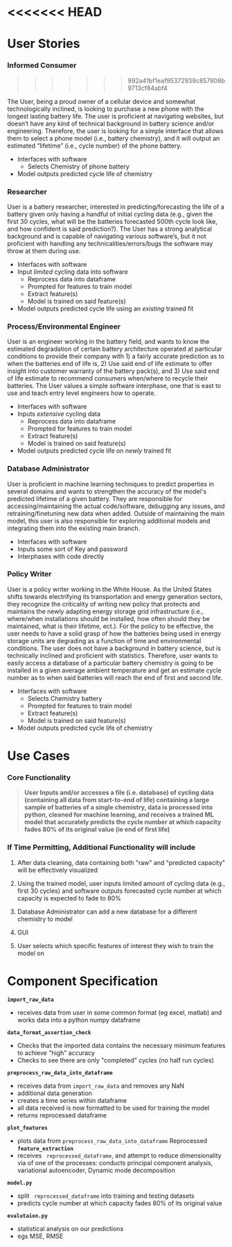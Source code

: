<<<<<<< HEAD
=======
# User Stories

### Informed Consumer
>>>>>>> 992a41bf1eaf95372939c857808b9713cf84abf4

The User, being a proud owner of a cellular device and somewhat technologically inclined, is looking to purchase a new phone with the longest lasting battery life. The user is proficient at navigating websites, but doesn’t have any kind of technical background in battery science and/or engineering. Therefore, the user is looking for a simple interface that allows them to select a phone model (i.e., battery chemistry), and it will output an estimated “lifetime” (i.e., cycle number) of the phone battery.

 - Interfaces with software
     - Selects Chemistry of phone battery
 - Model outputs predicted cycle life of chemistry

### Researcher

User is a battery researcher, interested in predicting/forecasting the life of a battery given only having a handful of initial cycling data (e.g., given the first 30 cycles, what will be the batteries forecasted 500th cycle look like, and how confident is said prediction?). The User has a strong analytical background and is capable of navigating various software’s, but it not proficient with handling any technicalities/errors/bugs the software may throw at them during use.

- Interfaces with software
 - Input *limited* cycling data into software
     - Reprocess data into dataframe
     - Prompted for features to train model
     - Extract feature(s) 
     - Model is trained on said feature(s)
 - Model outputs predicted cycle life using an *existing* trained fit

### Process/Environmental Engineer

User is an engineer working in the battery field, and wants to know the estimated degradation of certain battery architecture operated at particular conditions to provide their company with 1) a fairly accurate prediction as to when the batteries end of life is, 2) Use said end of life estimate to offer insight into customer warranty of the battery pack(s), and 3) Use said end of life estimate to recommend consumers when/where to recycle their batteries. The User values a simple software interphase, one that is east to use and teach entry level engineers how to operate.

- Interfaces with software
 - Inputs *extensive* cycling data
     - Reprocess data into dataframe
     - Prompted for features to train model
     - Extract feature(s) 
     - Model is trained on said feature(s)
 - Model outputs predicted cycle life on *newly* trained fit

### Database Administrator 

User is proficient in machine learning techniques to predict properties in several domains and wants to strengthen the accuracy of the model's predicted  lifetime of a given battery. They are responsible for accessing/maintaining the actual code/software, debugging any issues, and retraining/finetuning new data when added. Outside of maintaining the main model, this user is also responsible for exploring additional models and integrating them into the existing main branch.

 - Interfaces with software
 - Inputs some sort of Key and password
 - Interphases with code directly

### Policy Writer

User is a policy writer working in the White House. As the United States shifts towards electrifying its transportation and energy generation sectors, they recognize the criticality of writing new policy that protects and maintains the newly adapting energy storage grid infrastructure (i.e., where/when installations should be installed, how often should they be maintained, what is their lifetime, ect.). For the policy to be effective, the user needs to have a solid grasp of how the batteries being used in energy storage units are degrading as a function of time and environmental conditions. The user does not have a background in battery science, but is technically inclined and proficient with statistics. Therefore, user wants to easily access a database of a particular battery chemistry is going to be installed in a given average ambient temperature and get an estimate cycle number as to when said batteries will reach the end of first and second life.

 - Interfaces with software
     - Selects Chemistry battery
     - Prompted for features to train model
     - Extract feature(s) 
     - Model is trained on said feature(s)
 - Model outputs predicted cycle life of chemistry

# Use Cases

### Core Functionality

> **User Inputs and/or accesses a file (i.e. database) of cycling data (containing all data from start-to-end of life) containing a large sample of batteries of a single chemistry, data is processed into python, cleaned for machine learning, and receives a trained ML model that accurately predicts the cycle number at which capacity fades 80% of its original value (ie end of first life)**

### If Time Permitting, Additional Functionality will include

1. After data cleaning, data containing both "raw" and "predicted capacity" will be effectively visualized

2. Using the trained model, user inputs limited amount of cycling data (e.g., first 30 cycles) and software outputs forecasted cycle number at which capacity is expected to fade to 80% 

3. Database Administrator can add a new database for a different chemistry to model 

4. GUI

5. User selects which specific features of interest they wish to train the model on


# Component Specification

**``import_raw_data``**
- receives data from user in some common format (eg excel, matlab) and works data into a python numpy dataframe 

**``data_format_assertion_check``**
- Checks that the imported data contains the necessary minimum features to achieve "high" accuracy
- Checks to see there are only "completed" cycles (no half run cycles)

**``preprocess_raw_data_into_dataframe``**  
- receives data from ``import_raw_data`` and removes any NaN
- additional data generation
- creates a time series within dataframe
- all data received is now formatted to be used for training the model
- returns reprocessed dataframe

**``plot_features``**
- plots data from ``preprocess_raw_data_into_dataframe``
Reprocessed 
**``feature_extraction``**
- receives `` reprocessed_dataframe``, and attempt to reduce dimensionality via of one of the processes: conducts principal component analysis, variational autoencoder, Dynamic mode decomposition

**``model.py``**
- split `` reprocessed_dataframe`` into training and testing datasets
- predicts cycle number at which capacity fades 80% of its original value

**``evalutaion.py``**
- statistical analysis on our predictions
- egs MSE, RMSE
